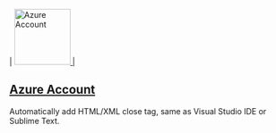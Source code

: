 | <a href="https://marketplace.visualstudio.com/items?itemName=formulahendry.auto-close-tag"><img width="100" src="https://formulahendry.gallerycdn.vsassets.io/extensions/formulahendry/auto-close-tag/0.5.14/1644313109985/Microsoft.VisualStudio.Services.Icons.Default" alt="Azure Account"> | <h2><a href="https://marketplace.visualstudio.com/items?itemName=formulahendry.auto-close-tag">Azure Account</a></h2>Automatically add HTML/XML close tag, same as Visual Studio IDE or Sublime Text.
